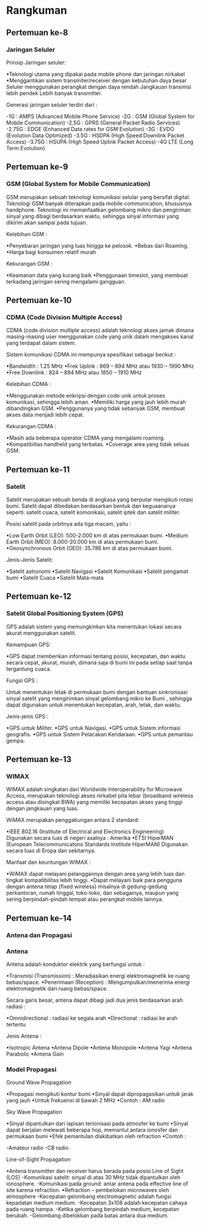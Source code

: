 # Rangkuman

## Pertemuan ke-8

### Jaringan Seluler
Prinsip Jaringan seluler:

•Teknologi utama yang dipakai pada mobile phone dan jaringan nirkabel
•Menggantikan sistem transmiter/receiver dengan kebutuhan daya besar
Seluler menggunakan perangkat dengan daya rendah
Jangkauan transmisi lebih pendek
Lebih banyak transmitter.

Generasi jaringan seluler terdiri dari :

-1G : AMPS (Advanced Mobile Phone Service)
-2G : GSM (Global System for Mobile Communication)
-2.5G : GPRS (General Packet Radio Services)
-2.75G : EDGE (Enhanced Data rates for GSM Evolution)
-3G : EVDO (Evolution Data Optimized)
-3.5G : HSDPA (High Speed Downlink Packet Access)
-3.75G : HSUPA (High Speed Uplink Packet Access)
-4G LTE (Long Term Evolution)

## Pertemuan ke-9

### GSM (Global System for Mobile Communication) 
GSM merupakan sebuah teknologi komunikasi selular yang bersifat digital. 
Teknologi GSM banyak diterapkan pada mobile communication, khususnya handphone. Teknologi ini memanfaatkan gelombang mikro dan pengiriman sinyal yang dibagi berdasarkan waktu, sehingga sinyal informasi yang dikirim akan sampai pada tujuan.

Kelebihan GSM :

•Penyebaran jaringan yang luas hingga ke pelosok.
•Bebas dari Roaming.
•Harga bagi konsumen relatif murah

Kekurangan GSM :

•Keamanan data yang kurang baik
•Penggunaan timeslot, yang membuat terkadang jaringan sering mengalami gangguan.

## Pertemuan ke-10

### CDMA (Code Division Multiple Access)
CDMA (code division multiple access) adalah teknologi akses jamak dimana masing-masing user menggunakan code yang unik dalam mengakses kanal yang terdapat dalam sistem. 

Sistem komunikasi CDMA ini mempunya spesifikasi sebagai berikut :

•Bandwidth : 1.25 MHz
•Frek Uplink : 869 – 894 MHz atau 1930 – 1990 MHz
•Free Downlink : 824 – 894 MHz atau 1850 – 1910 MHz

Kelebihan CDMA :

•Menggunakan metode enkripsi dengan code unik untuk proses komunikasi, sehingga lebih aman.
•Memiliki harga yang jauh lebih murah dibandingkan GSM.
•Penggunanya yang tidak sebanyak GSM, membuat akses data menjadi lebih cepat.

Kekurangan CDMA :

•Masih ada beberapa operator CDMA yang mengalami roaming.
•Kompatibiltas handheld yang terbatas.
•Coverage area yang tidak seluas GSM.

## Pertemuan ke-11

### Satelit
Satelit merupakan sebuah benda di angkasa yang berputar mengikuti rotasi bumi. Satelit dapat dibedakan berdasarkan bentuk dan keguaananya seperti: satelit cuaca, satelit komonikasi, satelit iptek dan satelit militer.

Posisi satelit pada orbitnya ada tiga macam, yaitu :

•Low Earth Orbit (LEO): 500-2.000 km di atas permukaan bumi.
•Medium Earth Orbit (MEO): 8.000-20.000 km di atas permukaan bumi.
•Geosynchronous Orbit (GEO): 35.786 km di atas permukaan bumi.

Jenis-Jenis Satelit:

•Satelit astronomi
•Satelit Navigasi
•Satelit Komunikasi
•Satelit pengamat bumi
•Satelit Cuaca
•Satelit Mata-mata

## Pertemuan ke-12

### Satelit Global Positioning System (GPS) 
GPS adalah sistem yang memungkinkan kita menentukan lokasi secara akurat menggunakan satelit.

Kemampuan GPS:

•GPS dapat memberikan informasi tentang posisi, kecepatan, dan waktu secara cepat, akurat, murah, dimana saja di bumi ini pada setiap saat tanpa tergantung cuaca.

Fungsi GPS :

Untuk menentukan letak di permukaan bumi dengan bantuan sinkronisasi sinyal satelit yang mengirimkan sinyal gelombang mikro ke Bumi , sehingga dapat digunakan untuk menentukan kecepatan, arah, letak, dan waktu.

Jenis-jenis GPS :

•GPS untuk Militer.
•GPS untuk Navigasi.
•GPS untuk Sistem informasi geografis.
•GPS untuk Sistem Pelacakan Kendaraan.
•GPS untuk pemantau gempa.

## Pertemuan ke-13

### WIMAX
WIMAX adalah singkatan dari Worldwide Interoperability for Microwave Access, merupakan teknologi akses nirkabel pita lebar (broadband wireless access atau disingkat BWA) yang memiliki kecepatan akses yang tinggi dengan jangkauan yang luas.

WiMAX merupakan penggabungan antara 2 standard: 

•IEEE 802.16 (Institute of Electrical and Electronics Engineering)  
Digunakan secara luas di negeri asalnya : Amerika
•ETSI HiperMAN (European Telecommunicatons Standards Institute HiperMAN)
Digunakan secara luas di Eropa dan sekitarnya.

Manfaat dan keuntungan WIMAX :

•WiMAX dapat melayani pelanggannya dengan area yang lebih luas dan tingkat kompatibilitas lebih tinggi. 
•Dapat melayani baik para pengguna dengan antena tetap (fixed wireless) misalnya di gedung-gedung perkantoran, rumah tinggal, toko-toko, dan sebagainya, maupun yang sering berpindah-pindah tempat atau perangkat mobile lainnya. 

## Pertemuan ke-14

### Antena dan Propagasi

### Antena
Antena adalah konduktor elektrik yang berfungsi untuk :

•Transmisi (Transmission) : Meradiasikan energi elektromagnetik ke ruang bebas/space.
•Penerimaan (Reception) : Mengumpulkan/menerima energi elektromagnetik dari ruang bebas/space.

Secara garis besar, antena dapat dibagi jadi dua jenis berdasarkan arah radiasi :

•Omnidirectional : radiasi ke segala arah
•Directional : radiasi ke arah tertentu

Jenis Antena :

•Isotropic Antena
•Antena Dipole
•Antena Monopole
•Antena Yagi
•Antena Parabolic
•Antena Gain

### Model Propagasi
Ground Wave Propagation

•Propagasi mengikuti kontur bumi
•Sinyal dapat dipropagasikan untuk jarak yang jauh
•Untuk frekuensi di bawah 2 MHz
•Contoh : AM radio

Sky Wave Propagation

•Sinyal dipantulkan dari lapisan terionisasi pada atmosfer ke bumi
•Sinyal dapat berjalan melewati beberapa hop, memantul antara ionosfer dan permukaan bumi
•Efek pemantulan diakibatkan oleh refraction
•Contoh :

-Amateur radio
-CB radio

Line-of-Sight Propagation

•Antena transmitter dan receiver harus berada pada posisi Line of Sight (LOS)
-Komunikasi satelit: sinyal di atas 30 MHz tidak dipantulkan oleh ionosphere.
-Komunikasi pada ground: antar antena pada effective line of site karena refraction.
•Refraction – pembelokan microwaves oleh atmosphere
-Kecepatan gelombang electromagnetic adalah fungsi kepadatan medium medium.
-Kecepatan 3x108 adalah kecepatan cahaya pada ruang hampa.
-Ketika gelombang berpindah medium, kecepatan berubah.
-Gelombang dibelokkan pada batas antara dua medium.


